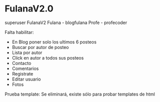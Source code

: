 # FulanaV2.0
superuser FulanaV2
Fulana - blogfulana
Profe - profecoder

Falta habilitar:
- En Blog poner solo los ultimos 6 posteos
- Buscar por autor de posteo
- Lista por autor
- Click en autor a todos sus posteos
- Contacto
- Comentarios
- Registrate
- Editar usuario
- Fotos

Prueba template: Se eliminará, existe sólo para probar templates de html

